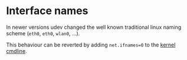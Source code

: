 # Interface names

In newer versions udev changed the well known traditional linux naming
scheme (`eth0`, `eth0`, `wlan0`, ...).

This behaviour can be reverted by adding `net.ifnames=0` to the [kernel
cmdline](/config/kernel.html#cmdline).

